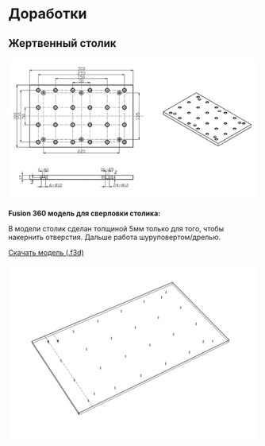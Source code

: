 # Доработки

## Жертвенный столик

![](../.gitbook/assets/cnc3018-table.png)

**Fusion 360 модель для сверловки столика:**

В модели столик сделан толщиной 5мм только для того, чтобы накернить отверстия. Дальше работа шуруповертом/дрелью.

[Скачать модель (.f3d)](https://github.com/Yadro/cnc3018/raw/master/.gitbook/assets/CNCTable.f3z)

![](../.gitbook/assets/cnctable.png)

